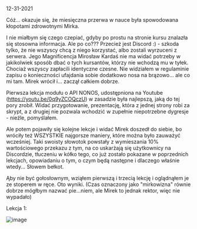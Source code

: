 12-31-2021

Cóż... okazuje się, że miesięczna przerwa w nauce była spowodowana kłopotami zdrowotnymi Mirka.

I nie miałbym się czego czepiać, gdyby po prostu na stronie kursu znalazła się stosowna informacja. Ale po co??? Przecież jest Discord :) - szkoda tylko, że nie wszyscy chcą z niego korzystać, albo zostali wyrzuceni z serwera. Jego Magnificencja Mirosław Kardaś nie ma widać potrzeby w jakikolwiek sposób dbać o tych kursantów, którzy nie wchodzą mu w tyłek. Chociaż wszyscy zapłacili identyczne czesne. Nie widziałem w regulaminie zapisu o konieczności ufajdania sobie dodatkowo nosa na brązowo... ale co mi tam. Mirek wrócił i... zaczął całkiem dobrze.

Pierwsza lekcja modułu o API NONOS, udostępniona na Youtube (https://youtu.be/0q9yZCOQczU) w zasadzie była najlepszą, jaką do tej pory zrobił. Widać przygotowanie, prezentację, która z jednej strony robi za skrypt, a z drugiej nie pozwala wchodzić w zupełnie niepotrzebne dygresje - nieźle, pomyślałem. 

Ale potem pojawiły się kolejne lekcje i widać Mirek doszedł do siebie, bo wróciły też WSZYSTKIE najgorsze maniery, które można było zauważyć wcześniej. Taki swoisty słowotok powstały z wymieszania 10% wartościowego przekazu z tym, na co uskarżają się użytkownicy na Discordzie, tłuczeniu w kółko tego, co już zostało pokazane w poprzednich lekcjach, opowiadaniu o tym, o czym będą następne i dlaczego właśnie wtedy... Słowem bełkot.

Ąby nie być gołosłownym, wziąłem pierwszą i trzecią lekcję i oglądnąłem je ze stoperem w ręce. Oto wyniki. (Czas oznaczony jako "mirkowizna" równie dobrze mógłbym nazwać pie...niem, ale Mirek to jednak rektor, więc nie wypadało)

Lekcja 1:

![image](https://user-images.githubusercontent.com/96142599/147828717-0af8a440-96aa-45df-98c6-3af7917f7c1b.png)

